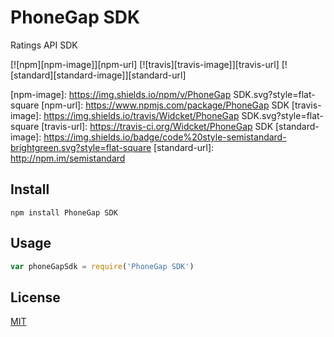 # PhoneGap SDK

Ratings API SDK

[![npm][npm-image]][npm-url]
[![travis][travis-image]][travis-url]
[![standard][standard-image]][standard-url]

[npm-image]: https://img.shields.io/npm/v/PhoneGap SDK.svg?style=flat-square
[npm-url]: https://www.npmjs.com/package/PhoneGap SDK
[travis-image]: https://img.shields.io/travis/Widcket/PhoneGap SDK.svg?style=flat-square
[travis-url]: https://travis-ci.org/Widcket/PhoneGap SDK
[standard-image]: https://img.shields.io/badge/code%20style-semistandard-brightgreen.svg?style=flat-square
[standard-url]: http://npm.im/semistandard

## Install

```
npm install PhoneGap SDK
```

## Usage

```js
var phoneGapSdk = require('PhoneGap SDK')
```

## License

[MIT](LICENSE.md)
